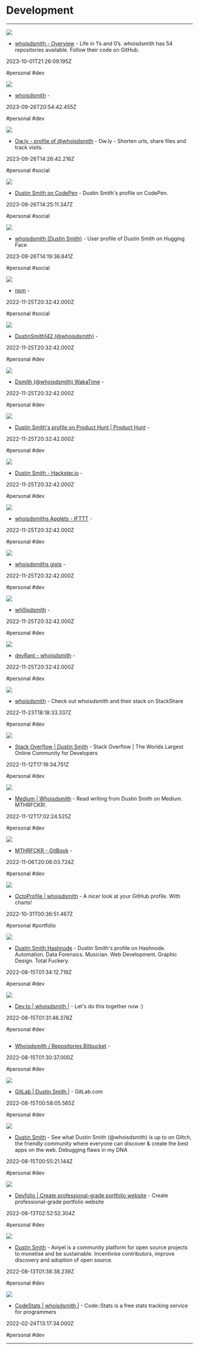 # Development

---

![](https://avatars.githubusercontent.com/u/9169633?v=4?s=400)

- [whoisdsmith - Overview](https://github.com/whoisdsmith) - Life in 1’s and 0’s. whoisdsmith has 54 repositories available. Follow their code on GitHub.

2023-10-01T21:26:09.195Z

#personal #dev

![](https://content.instructables.com/FEJ/N8Y1/HFPT9FS8/FEJN8Y1HFPT9FS8.jpg?auto=webp&crop=1%3A1&frame=1&width=320)

- [whoisdsmith](https://www.instructables.com/member/whoisdsmith) - 

2023-09-26T20:54:42.455Z

#personal #dev

![](https://rdl.ink/render/http%3A%2F%2Fow.ly%2Fuser%2Fwhoisdsmith)

- [Ow.ly - profile of @whoisdsmith](http://ow.ly/user/whoisdsmith) - Ow.ly - Shorten urls, share files and track visits.

2023-09-26T14:26:42.216Z

#personal #social

![](https://assets.codepen.io/7595371/internal/avatars/users/default.png?fit=crop&format=auto&height=512&version=1667955901&width=512)

- [Dustin Smith on CodePen](https://codepen.io/whoisdsmith) - Dustin Smith's profile on CodePen.

2023-09-26T14:25:11.347Z

#personal #social

![](https://cdn-thumbnails.huggingface.co/social-thumbnails/whoisdsmith.png)

- [whoisdsmith (Dustin Smith)](https://huggingface.co/whoisdsmith) - User profile of Dustin Smith on Hugging Face

2023-09-26T14:19:36.841Z

#personal #social

![](https://static-production.npmjs.com/338e4905a2684ca96e08c7780fc68412.png)

- [npm](https://npmjs.com/~whoisdsmith) - 

2022-11-25T20:32:42.000Z

#personal #social

![](https://img.wattpad.com/useravatar/whoisdsmith.256.710254.jpg)

- [DustinSmith142 (@whoisdsmith)](https://wattpad.com/user/whoisdsmith) - 

2022-11-25T20:32:42.000Z

#personal #dev

![](https://wakatime.com/static/img/covers/user-profile-example.png)

- [Dsmith (@whoisdsmith) WakaTime](https://wakatime.com/@whoisdsmith) - 

2022-11-25T20:32:42.000Z

#personal #dev

![](https://api.url2png.com/v6/P5329C1FA0ECB6/d66658109a518d4beca6580110df0ec5/png/?say_cheese=true&ttl=31536000&unique=2320b05e9984b9feea079c6dae48a1e5&url=https%3A%2F%2Fproducthunt.com%2Fshareable_image%2Fuser%2F2155356&viewport=540x270)

- [Dustin Smith's profile on Product Hunt | Product Hunt](https://producthunt.com/@whoisdsmith) - 

2022-11-25T20:32:42.000Z

#personal #dev

![](https://rdl.ink/render/https%3A%2F%2Fhackster.io%2Fwhoisdsmith)

- [Dustin Smith - Hackster.io](https://hackster.io/whoisdsmith) - 

2022-11-25T20:32:42.000Z

#personal #dev

![](http://web-assets.ifttt.com/packs/media/shared/ifttt-banner-287889aa7d44e76a8d08.png)

- [whoisdsmiths Applets - IFTTT](https://ifttt.com/p/whoisdsmith) - 

2022-11-25T20:32:42.000Z

#personal #dev

![](https://github.com/opengraph.png)

- [whoisdsmiths gists](https://gist.github.com/whoisdsmith) - 

2022-11-25T20:32:42.000Z

#personal #dev

![](https://forum.obsidian.md/user_avatar/forum.obsidian.md/wh0isdsmith/45/24870_2.png)

- [wh0isdsmith](https://forum.obsidian.md/u/Wh0isdsmith) - 

2022-11-25T20:32:42.000Z

#personal #dev

![](https://rdl.ink/render/https%3A%2F%2Fdevrant.com%2Fusers%2Fwhoisdsmith)

- [devRant - whoisdsmith](https://devrant.com/users/whoisdsmith) - 

2022-11-25T20:32:42.000Z

#personal #dev

![](https://img.stackshare.io/user/1099700/default_8b1c0dd10198a5fe8aaee85ab153908f91066df4.png)

- [whoisdsmith](https://stackshare.io/whoisdsmith) - Check out whoisdsmith and their stack on StackShare

2022-11-23T18:18:33.337Z

#personal #dev

![](https://cdn.sstatic.net/Sites/stackoverflow/Img/apple-touch-icon.png?v=c78bd457575a)

- [Stack Overflow | Dustin Smith](https://stackoverflow.com/users/17231101/dustin-smith?tab=profile) - Stack Overflow | The Worlds Largest Online Community for Developers

2022-11-12T17:19:34.751Z

#personal #dev

![](https://miro.medium.com/v2/resize:fit:2400/1*_Bd3gk-3Z54QtOXMikPulQ.jpeg)

- [Medium | Whoisdsmith](https://medium.com/@whoisdsmith) - Read writing from Dustin Smith on Medium. MTHRFCKR!.

2022-11-12T17:02:24.525Z

#personal #dev

![](https://rdl.ink/render/https%3A%2F%2Fapp.gitbook.com%2Fo%2FSwsxqLRuNOhbEIt6BLl7%2Fhome)

- [MTHRFCKR - GitBook](https://app.gitbook.com/o/SwsxqLRuNOhbEIt6BLl7/home) - 

2022-11-06T20:06:03.724Z

#personal #dev

![](https://octoprofile.bchiang7.now.sh/static/og.png)

- [OctoProfile | whoisdsmith](https://octoprofile.vercel.app/user?id=whoisdsmith) - A nicer look at your GitHub profile. With charts!

2022-10-31T00:36:51.467Z

#personal #portfolio

![](https://hashnode.com/utility/r?url=https%3A%2F%2Fcdn.hashnode.com%2Fres%2Fhashnode%2Fimage%2Fupload%2Fv1660281163664%2FZNa41iW8L.jpeg%3Fw%3D400%26h%3D300%26fit%3Dcrop%26crop%3Dfaces%26auto%3Dcompress%2Cformat%26format%3Dwebp)

- [Dustin Smith Hashnode](https://hashnode.com/@whoisdsmith) - Dustin Smith's profile on Hashnode. Automation. Data Forensics. Musician. Web Development. Graphic Design. Total Fuckery.

2022-08-15T01:34:12.719Z

#personal #dev

![](https://thepracticaldev.s3.amazonaws.com/i/6hqmcjaxbgbon8ydw93z.png)

- [Dev.to | whoisdsmith |](https://dev.to/whoisdsmith) - Let's do this together now :)

2022-08-15T01:31:46.378Z

#personal #dev

![]()

- [Whoisdsmith / Repositories Bitbucket](https://bitbucket.org/Whoisdsmith) - 

2022-08-15T01:30:37.000Z

#personal #dev

![](https://gitlab.com/uploads/-/system/user/avatar/10440866/avatar.png)

- [GitLab | Dustin Smith |](https://gitlab.com/whoisdsmith) - GitLab.com

2022-08-15T00:58:05.565Z

#personal #dev

![](https://cdn.glitch.me/605e2a51-d45f-4d87-a285-9410ad350515%2Fglitch-social.png?v=1619667563754)

- [Dustin Smith](https://glitch.com/@whoisdsmith) - See what Dustin Smith (@whoisdsmith) is up to on Glitch, the friendly community where everyone can discover & create the best apps on the web. Debugging flaws in my DNA

2022-08-15T00:55:21.144Z

#personal #dev

![](https://rdl.ink/render/https%3A%2F%2Fwhoisdsmith.devfolio.io)

- [Devfolio | Create professional-grade portfolio website](https://whoisdsmith.devfolio.io) - Create professional-grade portfolio website

2022-08-13T02:52:52.304Z

#personal #dev

![](https://avatars.githubusercontent.com/u/9169633?v=4)

- [Dustin Smith](https://aviyel.com/@whoisdsmith) - Aviyel is a community platform for open source projects to monetise and be sustainable. Incentivise contributors, improve discovery and adoption of open source.

2022-08-13T01:38:38.239Z

#personal #dev

![](https://rdl.ink/render/https%3A%2F%2Fcodestats.net%2Fusers%2Fwhoisdsmith)

- [CodeStats | whoisdsmith |](https://codestats.net/users/whoisdsmith) - Code::Stats is a free stats tracking service for programmers

2022-02-24T13:17:34.000Z

#personal #dev

---

